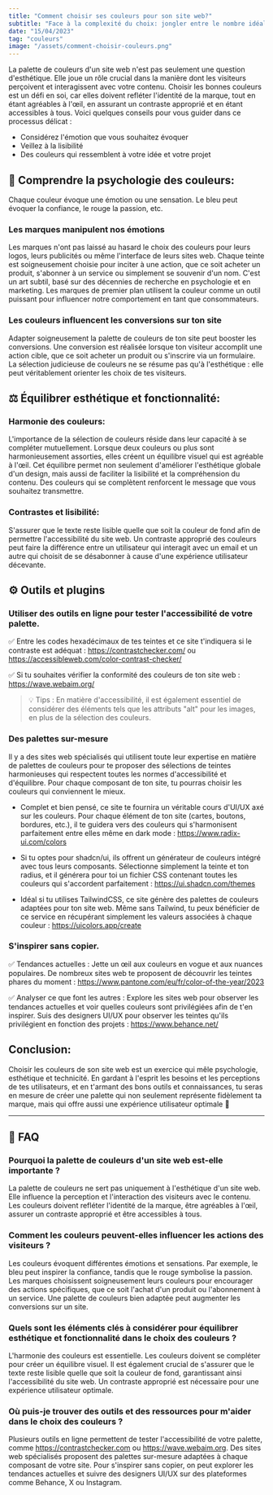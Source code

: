 ```yaml
---
title: "Comment choisir ses couleurs pour son site web?"
subtitle: "Face à la complexité du choix: jongler entre le nombre idéal de couleurs, l'importance des contrastes, et l'impératif d'une accessibilité sans faille."
date: "15/04/2023"
tag: "couleurs"
image: "/assets/comment-choisir-couleurs.png"
---
```


La palette de couleurs d'un site web n'est pas seulement une question d'esthétique. Elle joue un rôle crucial dans la manière dont les visiteurs perçoivent et interagissent avec votre contenu. Choisir les bonnes couleurs est un défi en soi, car elles doivent refléter l'identité de la marque, tout en étant agréables à l'œil, en assurant un contraste approprié et en étant accessibles à tous. Voici quelques conseils pour vous guider dans ce processus délicat :

- Considérez l'émotion que vous souhaitez évoquer
- Veillez à la lisibilité
- Des couleurs qui ressemblent à votre idée et votre projet

## 🧠 Comprendre la psychologie des couleurs:

Chaque couleur évoque une émotion ou une sensation. Le bleu peut évoquer la confiance, le rouge la passion, etc.

### Les marques manipulent nos émotions

Les marques n'ont pas laissé au hasard le choix des couleurs pour leurs logos, leurs publicités ou même l'interface de leurs sites web. Chaque teinte est soigneusement choisie pour inciter à une action, que ce soit acheter un produit, s'abonner à un service ou simplement se souvenir d'un nom. C'est un art subtil, basé sur des décennies de recherche en psychologie et en marketing. Les marques de premier plan utilisent la couleur comme un outil puissant pour influencer notre comportement en tant que consommateurs.

### Les couleurs influencent les conversions sur ton site

Adapter soigneusement la palette de couleurs de ton site peut booster les conversions. Une conversion est réalisée lorsque ton visiteur accomplit une action cible, que ce soit acheter un produit ou s'inscrire via un formulaire. La sélection judicieuse de couleurs ne se résume pas qu'à l'esthétique : elle peut véritablement orienter les choix de tes visiteurs.

## ⚖️ Équilibrer esthétique et fonctionnalité:

### Harmonie des couleurs:

L'importance de la sélection de couleurs réside dans leur capacité à se compléter mutuellement. Lorsque deux couleurs ou plus sont harmonieusement assorties, elles créent un équilibre visuel qui est agréable à l'œil. Cet équilibre permet non seulement d'améliorer l'esthétique globale d'un design, mais aussi de faciliter la lisibilité et la compréhension du contenu. Des couleurs qui se complètent renforcent le message que vous souhaitez transmettre.

### Contrastes et lisibilité:

S'assurer que le texte reste lisible quelle que soit la couleur de fond afin de permettre l'accessibilité du site web. Un contraste approprié des couleurs peut faire la différence entre un utilisateur qui interagit avec un email et un autre qui choisit de se désabonner à cause d'une expérience utilisateur décevante.

## ⚙️ Outils et plugins

### Utiliser des outils en ligne pour tester l'accessibilité de votre palette.

✅ Entre les codes hexadécimaux de tes teintes et ce site t'indiquera si le contraste est adéquat : https://contrastchecker.com/ ou https://accessibleweb.com/color-contrast-checker/

✅ Si tu souhaites vérifier la conformité des couleurs de ton site web : https://wave.webaim.org/

> 💡 Tips : En matière d'accessibilité, il est également essentiel de considérer des éléments tels que les attributs "alt" pour les images, en plus de la sélection des couleurs.

### Des palettes sur-mesure

Il y a des sites web spécialisés qui utilisent toute leur expertise en matière de palettes de couleurs pour te proposer des sélections de teintes harmonieuses qui respectent toutes les normes d'accessibilité et d'équilibre. Pour chaque composant de ton site, tu pourras choisir les couleurs qui conviennent le mieux.

- Complet et bien pensé, ce site te fournira un véritable cours d'UI/UX axé sur les couleurs. Pour chaque élément de ton site (cartes, boutons, bordures, etc.), il te guidera vers des couleurs qui s'harmonisent parfaitement entre elles même en dark mode : https://www.radix-ui.com/colors

- Si tu optes pour shadcn/ui, ils offrent un générateur de couleurs intégré avec tous leurs composants. Sélectionne simplement la teinte et ton radius, et il générera pour toi un fichier CSS contenant toutes les couleurs qui s'accordent parfaitement : https://ui.shadcn.com/themes

- Idéal si tu utilises TailwindCSS, ce site génère des palettes de couleurs adaptées pour ton site web. Même sans Tailwind, tu peux bénéficier de ce service en récupérant simplement les valeurs associées à chaque couleur : https://uicolors.app/create

### S'inspirer sans copier.

✅ Tendances actuelles :
Jette un œil aux couleurs en vogue et aux nuances populaires. De nombreux sites web te proposent de découvrir les teintes phares du moment : https://www.pantone.com/eu/fr/color-of-the-year/2023

✅ Analyser ce que font les autres :
Explore les sites web pour observer les tendances actuelles et voir quelles couleurs sont privilégiées afin de t'en inspirer. Suis des designers UI/UX pour observer les teintes qu'ils privilégient en fonction des projets : https://www.behance.net/

## Conclusion:

Choisir les couleurs de son site web est un exercice qui mêle psychologie, esthétique et technicité. En gardant à l'esprit les besoins et les perceptions de tes utilisateurs, et en t'armant des bons outils et connaissances, tu seras en mesure de créer une palette qui non seulement représente fidèlement ta marque, mais qui offre aussi une expérience utilisateur optimale 🚀

---

## 🚨 FAQ

### Pourquoi la palette de couleurs d'un site web est-elle importante ?

La palette de couleurs ne sert pas uniquement à l'esthétique d'un site web. Elle influence la perception et l'interaction des visiteurs avec le contenu. Les couleurs doivent refléter l'identité de la marque, être agréables à l'œil, assurer un contraste approprié et être accessibles à tous.

### Comment les couleurs peuvent-elles influencer les actions des visiteurs ?

Les couleurs évoquent différentes émotions et sensations. Par exemple, le bleu peut inspirer la confiance, tandis que le rouge symbolise la passion. Les marques choisissent soigneusement leurs couleurs pour encourager des actions spécifiques, que ce soit l'achat d'un produit ou l'abonnement à un service. Une palette de couleurs bien adaptée peut augmenter les conversions sur un site.

### Quels sont les éléments clés à considérer pour équilibrer esthétique et fonctionnalité dans le choix des couleurs ?

L'harmonie des couleurs est essentielle. Les couleurs doivent se compléter pour créer un équilibre visuel. Il est également crucial de s'assurer que le texte reste lisible quelle que soit la couleur de fond, garantissant ainsi l'accessibilité du site web. Un contraste approprié est nécessaire pour une expérience utilisateur optimale.

### Où puis-je trouver des outils et des ressources pour m'aider dans le choix des couleurs ?

Plusieurs outils en ligne permettent de tester l'accessibilité de votre palette, comme https://contrastchecker.com ou https://wave.webaim.org. Des sites web spécialisés proposent des palettes sur-mesure adaptées à chaque composant de votre site. Pour s'inspirer sans copier, on peut explorer les tendances actuelles et suivre des designers UI/UX sur des plateformes comme Behance, X ou Instagram.
